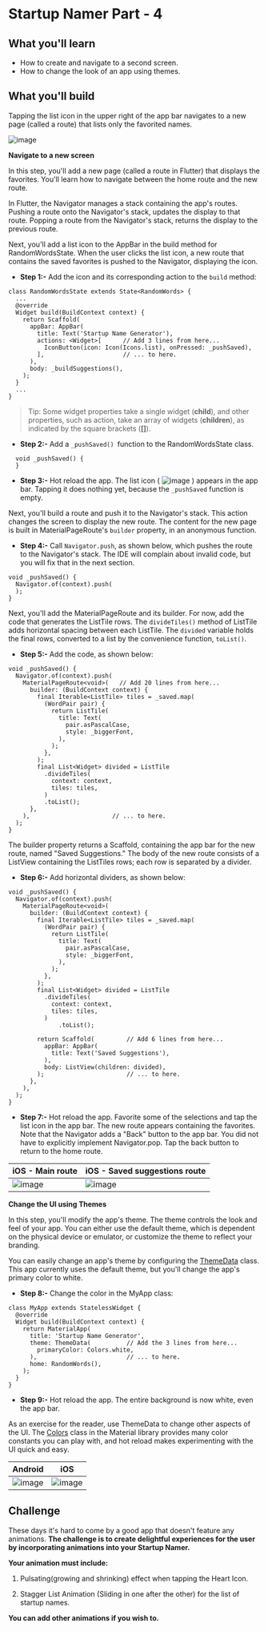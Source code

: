 # Startup Namer Part - 4

## What you'll learn

- How to create and navigate to a second screen.
- How to change the look of an app using themes.

## What you'll build

Tapping the list icon in the upper right of the app bar navigates to a new page (called a route) that lists only the favorited names.

![image](https://user-images.githubusercontent.com/49060283/114319436-3b901a80-9b2f-11eb-98cf-87b327809602.png)

**Navigate to a new screen**

In this step, you'll add a new page (called a route in Flutter) that displays the favorites. You'll learn how to navigate between the home route and the new route.

In Flutter, the Navigator manages a stack containing the app's routes. Pushing a route onto the Navigator's stack, updates the display to that route. Popping a route from the Navigator's stack, returns the display to the previous route.

Next, you'll add a list icon to the AppBar in the build method for RandomWordsState. When the user clicks the list icon, a new route that contains the saved favorites is pushed to the Navigator, displaying the icon.

- **Step 1:-** Add the icon and its corresponding action to the `build` method:


```
class RandomWordsState extends State<RandomWords> {
  ...
  @override
  Widget build(BuildContext context) {
    return Scaffold(
      appBar: AppBar(
        title: Text('Startup Name Generator'),
        actions: <Widget>[      // Add 3 lines from here...
          IconButton(icon: Icon(Icons.list), onPressed: _pushSaved),
        ],                      // ... to here.
      ),
      body: _buildSuggestions(),
    );
  }
  ...
}
```


> Tip: Some widget properties take a single widget (**child**), and other properties, such as action, take an array of widgets (**children**), as indicated by the square brackets (**[]**).


- **Step 2:-** Add a `_pushSaved() `function to the RandomWordsState class.


```
  void _pushSaved() {
  }
  ```
  
  
- **Step 3:-** Hot reload the app. The list icon ( ![image](https://user-images.githubusercontent.com/49060283/114319697-2667bb80-9b30-11eb-9a57-d84be4e9e89f.png) ) appears in the app bar. Tapping it does nothing yet, because the `_pushSaved` function is empty.

Next, you'll build a route and push it to the Navigator's stack. This action changes the screen to display the new route. The content for the new page is built in MaterialPageRoute's `builder` property, in an anonymous function.

 - **Step 4:-** Call `Navigator.push`, as shown below, which pushes the route to the Navigator's stack. The IDE will complain about invalid code, but you will fix that in the next section.

```
void _pushSaved() {
  Navigator.of(context).push(
  );
}
```


Next, you'll add the MaterialPageRoute and its builder. For now, add the code that generates the ListTile rows. The `divideTiles()` method of ListTile adds horizontal spacing between each ListTile. The `divided` variable holds the final rows, converted to a list by the convenience function, `toList()`.

- **Step 5:-** Add the code, as shown below:


```
void _pushSaved() {
  Navigator.of(context).push(
    MaterialPageRoute<void>(   // Add 20 lines from here...
      builder: (BuildContext context) {
        final Iterable<ListTile> tiles = _saved.map(
          (WordPair pair) {
            return ListTile(
              title: Text(
                pair.asPascalCase,
                style: _biggerFont,
              ),
            );
          },
        );
        final List<Widget> divided = ListTile
          .divideTiles(
            context: context,
            tiles: tiles,
          )
          .toList();
      },
    ),                       // ... to here.
  );
}
```


The builder property returns a Scaffold, containing the app bar for the new route, named "Saved Suggestions." The body of the new route consists of a ListView containing the ListTiles rows; each row is separated by a divider.

- **Step 6:-** Add horizontal dividers, as shown below:


```
void _pushSaved() {
  Navigator.of(context).push(
    MaterialPageRoute<void>(
      builder: (BuildContext context) {
        final Iterable<ListTile> tiles = _saved.map(
          (WordPair pair) {
            return ListTile(
              title: Text(
                pair.asPascalCase,
                style: _biggerFont,
              ),
            );
          },
        );
        final List<Widget> divided = ListTile
          .divideTiles(
            context: context,
            tiles: tiles,
          )
              .toList();

        return Scaffold(         // Add 6 lines from here...
          appBar: AppBar(
            title: Text('Saved Suggestions'),
          ),
          body: ListView(children: divided),
        );                       // ... to here.
      },
    ),
  );
}
```


- **Step 7:-** Hot reload the app. Favorite some of the selections and tap the list icon in the app bar. The new route appears containing the favorites. Note that the Navigator adds a "Back" button to the app bar. You did not have to explicitly implement Navigator.pop. Tap the back button to return to the home route.

iOS - Main route | iOS - Saved suggestions route
------------ | -------------
![image](https://user-images.githubusercontent.com/49060283/114319487-624e5100-9b2f-11eb-9d36-9ed55cd80ab5.png) | ![image](https://user-images.githubusercontent.com/49060283/114319500-74c88a80-9b2f-11eb-9210-d414e97260e7.png)


**Change the UI using Themes**


In this step, you'll modify the app's theme. The theme controls the look and feel of your app. You can either use the default theme, which is dependent on the physical device or emulator, or customize the theme to reflect your branding.

You can easily change an app's theme by configuring the [ThemeData](https://api.flutter.dev/flutter/material/ThemeData-class.html) class. This app currently uses the default theme, but you'll change the app's primary color to white.

- **Step 8:-** Change the color in the MyApp class:


```
class MyApp extends StatelessWidget {
  @override
  Widget build(BuildContext context) {
    return MaterialApp(
      title: 'Startup Name Generator',
      theme: ThemeData(          // Add the 3 lines from here... 
        primaryColor: Colors.white,
      ),                         // ... to here.
      home: RandomWords(),
    );
  }
}
```


- **Step 9:-** Hot reload the app. The entire background is now white, even the app bar.

As an exercise for the reader, use ThemeData to change other aspects of the UI. The [Colors](https://api.flutter.dev/flutter/material/Colors-class.html) class in the Material library provides many color constants you can play with, and hot reload makes experimenting with the UI quick and easy.

Android | iOS
------------ | -------------
![image](https://user-images.githubusercontent.com/49060283/114319612-cb35c900-9b2f-11eb-93a0-d5ef00ca8173.png) | ![image](https://user-images.githubusercontent.com/49060283/114319624-db4da880-9b2f-11eb-80c7-c628e1fbbcc4.png)


## Challenge
These days it's hard to come by a good app that doesn't feature any animations. 
**The challenge is to create delightful experiences for the user by incorporating animations into your Startup Namer.**

**Your animation must include:**
1. Pulsating(growing and shrinking) effect when tapping the Heart Icon.

2. Stagger List Animation (Sliding in one after the other) for the list of startup names.

**You can add other animations if you wish to.**

